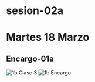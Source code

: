 # sesion-02a
# Martes 18 Marzo

## Encargo-01a
![1b Clase 3](https://github.com/user-attachments/assets/eb6be92b-bc01-4643-9e94-76e767fbc5ae)
![1b Encargo](https://github.com/user-attachments/assets/a041a8da-21f4-4068-8d1e-c776fe92b4e7)

